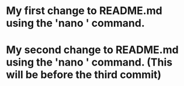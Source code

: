 # My first change to README.md using the 'nano <fileName>' command.

# My second change to README.md using the 'nano <fileName>' command. (This will be before the third commit)
